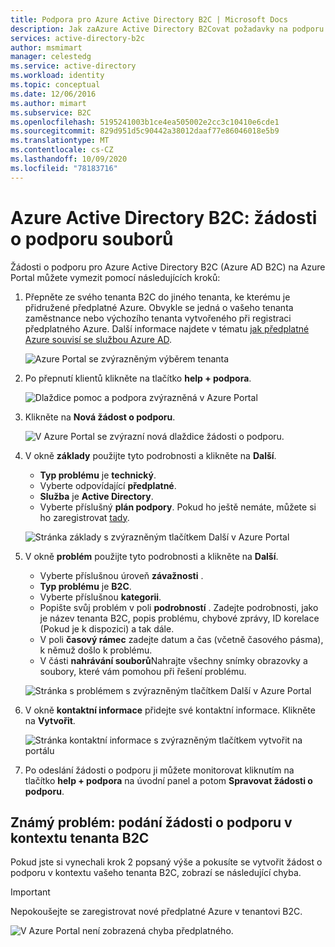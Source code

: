 ```yaml
---
title: Podpora pro Azure Active Directory B2C | Microsoft Docs
description: Jak zaAzure Active Directory B2Covat požadavky na podporu pro.
services: active-directory-b2c
author: msmimart
manager: celestedg
ms.service: active-directory
ms.workload: identity
ms.topic: conceptual
ms.date: 12/06/2016
ms.author: mimart
ms.subservice: B2C
ms.openlocfilehash: 5195241003b1ce4ea505002e2cc3c10410e6cde1
ms.sourcegitcommit: 829d951d5c90442a38012daaf77e86046018e5b9
ms.translationtype: MT
ms.contentlocale: cs-CZ
ms.lasthandoff: 10/09/2020
ms.locfileid: "78183716"
---
```

# <a name="azure-active-directory-b2c-file-support-requests"></a>Azure Active Directory B2C: žádosti o podporu souborů
Žádosti o podporu pro Azure Active Directory B2C (Azure AD B2C) na Azure Portal můžete vymezit pomocí následujících kroků:

1. Přepněte ze svého tenanta B2C do jiného tenanta, ke kterému je přidružené předplatné Azure. Obvykle se jedná o vašeho tenanta zaměstnance nebo výchozího tenanta vytvořeného při registraci předplatného Azure. Další informace najdete v tématu [jak předplatné Azure souvisí se službou Azure AD](../active-directory/fundamentals/active-directory-how-subscriptions-associated-directory.md).

    ![Azure Portal se zvýrazněným výběrem tenanta](./media/support-options/support-switch-dir.png)

1. Po přepnutí klientů klikněte na tlačítko **help + podpora**.

    ![Dlaždice pomoc a podpora zvýrazněná v Azure Portal](./media/support-options/support-support.png)

1. Klikněte na **Nová žádost o podporu**.

    ![V Azure Portal se zvýrazní nová dlaždice žádosti o podporu.](./media/support-options/support-new.png)

1. V okně **základy** použijte tyto podrobnosti a klikněte na **Další**.

    * **Typ problému** je **technický**.
    * Vyberte odpovídající **předplatné**.
    * **Služba** je **Active Directory**.
    * Vyberte příslušný **plán podpory**. Pokud ho ještě nemáte, můžete si ho zaregistrovat [tady](https://azure.microsoft.com/support/plans/).

     ![Stránka základy s zvýrazněným tlačítkem Další v Azure Portal](./media/support-options/support-basics.png)

1. V okně **problém** použijte tyto podrobnosti a klikněte na **Další**.

    * Vyberte příslušnou úroveň **závažnosti** .
    * **Typ problému** je **B2C**.
    * Vyberte příslušnou **kategorii**.
    * Popište svůj problém v poli **podrobností** . Zadejte podrobnosti, jako je název tenanta B2C, popis problému, chybové zprávy, ID korelace (Pokud je k dispozici) a tak dále.
    * V poli **časový rámec** zadejte datum a čas (včetně časového pásma), k němuž došlo k problému.
    * V části **nahrávání souborů**Nahrajte všechny snímky obrazovky a soubory, které vám pomohou při řešení problému.

     ![Stránka s problémem s zvýrazněným tlačítkem Další v Azure Portal](./media/support-options/support-problem.png)

1. V okně **kontaktní informace** přidejte své kontaktní informace. Klikněte na **Vytvořit**.

    ![Stránka kontaktní informace s zvýrazněným tlačítkem vytvořit na portálu](./media/support-options/support-contact.png)

1. Po odeslání žádosti o podporu ji můžete monitorovat kliknutím na tlačítko **help + podpora** na úvodní panel a potom **Spravovat žádosti o podporu**.

## <a name="known-issue-filing-a-support-request-in-the-context-of-a-b2c-tenant"></a>Známý problém: podání žádosti o podporu v kontextu tenanta B2C

Pokud jste si vynechali krok 2 popsaný výše a pokusíte se vytvořit žádost o podporu v kontextu vašeho tenanta B2C, zobrazí se následující chyba.

> [!IMPORTANT]
> Nepokoušejte se zaregistrovat nové předplatné Azure v tenantovi B2C.

![V Azure Portal není zobrazená chyba předplatného.](./media/support-options/support-no-sub.png)
